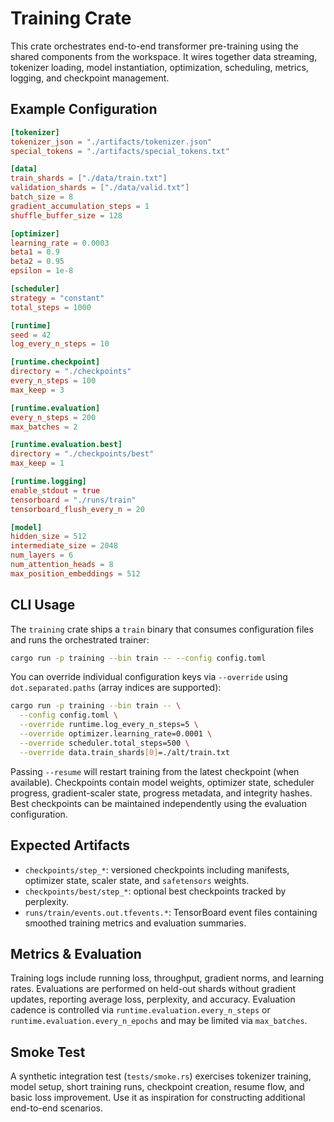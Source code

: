 # Training Crate

This crate orchestrates end-to-end transformer pre-training using the shared
components from the workspace. It wires together data streaming, tokenizer
loading, model instantiation, optimization, scheduling, metrics, logging, and
checkpoint management.

## Example Configuration

```toml
[tokenizer]
tokenizer_json = "./artifacts/tokenizer.json"
special_tokens = "./artifacts/special_tokens.txt"

[data]
train_shards = ["./data/train.txt"]
validation_shards = ["./data/valid.txt"]
batch_size = 8
gradient_accumulation_steps = 1
shuffle_buffer_size = 128

[optimizer]
learning_rate = 0.0003
beta1 = 0.9
beta2 = 0.95
epsilon = 1e-8

[scheduler]
strategy = "constant"
total_steps = 1000

[runtime]
seed = 42
log_every_n_steps = 10

[runtime.checkpoint]
directory = "./checkpoints"
every_n_steps = 100
max_keep = 3

[runtime.evaluation]
every_n_steps = 200
max_batches = 2

[runtime.evaluation.best]
directory = "./checkpoints/best"
max_keep = 1

[runtime.logging]
enable_stdout = true
tensorboard = "./runs/train"
tensorboard_flush_every_n = 20

[model]
hidden_size = 512
intermediate_size = 2048
num_layers = 6
num_attention_heads = 8
max_position_embeddings = 512
```

## CLI Usage

The `training` crate ships a `train` binary that consumes configuration files
and runs the orchestrated trainer:

```bash
cargo run -p training --bin train -- --config config.toml
```

You can override individual configuration keys via `--override` using
`dot.separated.paths` (array indices are supported):

```bash
cargo run -p training --bin train -- \
  --config config.toml \
  --override runtime.log_every_n_steps=5 \
  --override optimizer.learning_rate=0.0001 \
  --override scheduler.total_steps=500 \
  --override data.train_shards[0]=./alt/train.txt
```

Passing `--resume` will restart training from the latest checkpoint (when
available). Checkpoints contain model weights, optimizer state, scheduler
progress, gradient-scaler state, progress metadata, and integrity hashes. Best
checkpoints can be maintained independently using the evaluation configuration.

## Expected Artifacts

* `checkpoints/step_*`: versioned checkpoints including manifests, optimizer
  state, scaler state, and `safetensors` weights.
* `checkpoints/best/step_*`: optional best checkpoints tracked by perplexity.
* `runs/train/events.out.tfevents.*`: TensorBoard event files containing
  smoothed training metrics and evaluation summaries.

## Metrics & Evaluation

Training logs include running loss, throughput, gradient norms, and learning
rates. Evaluations are performed on held-out shards without gradient updates,
reporting average loss, perplexity, and accuracy. Evaluation cadence is
controlled via `runtime.evaluation.every_n_steps` or
`runtime.evaluation.every_n_epochs` and may be limited via `max_batches`.

## Smoke Test

A synthetic integration test (`tests/smoke.rs`) exercises tokenizer training,
model setup, short training runs, checkpoint creation, resume flow, and basic
loss improvement. Use it as inspiration for constructing additional end-to-end
scenarios.
